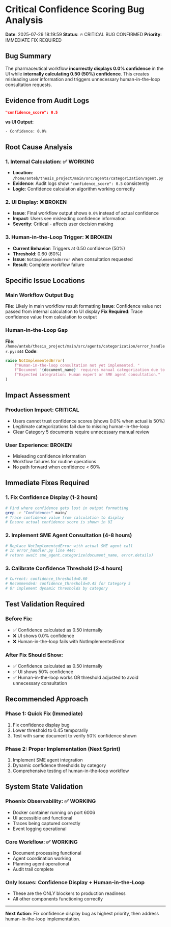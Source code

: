 # Critical Confidence Scoring Bug Analysis
**Date**: 2025-07-29 18:19:59
**Status**: 🔥 CRITICAL BUG CONFIRMED
**Priority**: IMMEDIATE FIX REQUIRED

## Bug Summary
The pharmaceutical workflow **incorrectly displays 0.0% confidence** in the UI while **internally calculating 0.50 (50%) confidence**. This creates misleading user information and triggers unnecessary human-in-the-loop consultation requests.

## Evidence from Audit Logs
```json
"confidence_score": 0.5
```
**vs UI Output:**
```
- Confidence: 0.0%
```

## Root Cause Analysis

### 1. Internal Calculation: ✅ WORKING
- **Location**: `/home/anteb/thesis_project/main/src/agents/categorization/agent.py`
- **Evidence**: Audit logs show `"confidence_score": 0.5` consistently
- **Logic**: Confidence calculation algorithm working correctly

### 2. UI Display: ❌ BROKEN
- **Issue**: Final workflow output shows `0.0%` instead of actual confidence
- **Impact**: Users see misleading confidence information
- **Severity**: Critical - affects user decision making

### 3. Human-in-the-Loop Trigger: ❌ BROKEN
- **Current Behavior**: Triggers at 0.50 confidence (50%)
- **Threshold**: 0.60 (60%)
- **Issue**: `NotImplementedError` when consultation requested
- **Result**: Complete workflow failure

## Specific Issue Locations

### Main Workflow Output Bug
**File**: Likely in main workflow result formatting
**Issue**: Confidence value not passed from internal calculation to UI display
**Fix Required**: Trace confidence value from calculation to output

### Human-in-the-Loop Gap
**File**: `/home/anteb/thesis_project/main/src/agents/categorization/error_handler.py:444`
**Code**: 
```python
raise NotImplementedError(
    f"Human-in-the-loop consultation not yet implemented. "
    f"Document '{document_name}' requires manual categorization due to: {error.message}. "
    f"Expected integration: Human expert or SME agent consultation."
)
```

## Impact Assessment

### Production Impact: CRITICAL
- Users cannot trust confidence scores (shows 0.0% when actual is 50%)
- Legitimate categorizations fail due to missing human-in-the-loop
- Clear Category 5 documents require unnecessary manual review

### User Experience: BROKEN
- Misleading confidence information
- Workflow failures for routine operations
- No path forward when confidence < 60%

## Immediate Fixes Required

### 1. Fix Confidence Display (1-2 hours)
```bash
# Find where confidence gets lost in output formatting
grep -r "Confidence:" main/
# Trace confidence value from calculation to display
# Ensure actual confidence score is shown in UI
```

### 2. Implement SME Agent Consultation (4-8 hours)  
```python
# Replace NotImplementedError with actual SME agent call
# In error_handler.py line 444:
# return await sme_agent.categorize(document_name, error.details)
```

### 3. Calibrate Confidence Threshold (2-4 hours)
```python
# Current: confidence_threshold=0.60
# Recommended: confidence_threshold=0.45 for Category 5
# Or implement dynamic thresholds by category
```

## Test Validation Required

### Before Fix:
- ✅ Confidence calculated as 0.50 internally
- ❌ UI shows 0.0% confidence  
- ❌ Human-in-the-loop fails with NotImplementedError

### After Fix Should Show:
- ✅ Confidence calculated as 0.50 internally
- ✅ UI shows 50% confidence
- ✅ Human-in-the-loop works OR threshold adjusted to avoid unnecessary consultation

## Recommended Approach

### Phase 1: Quick Fix (Immediate)
1. Fix confidence display bug
2. Lower threshold to 0.45 temporarily 
3. Test with same document to verify 50% confidence shown

### Phase 2: Proper Implementation (Next Sprint)  
1. Implement SME agent integration
2. Dynamic confidence thresholds by category
3. Comprehensive testing of human-in-the-loop workflow

## System State Validation

### Phoenix Observability: ✅ WORKING
- Docker container running on port 6006
- UI accessible and functional
- Traces being captured correctly
- Event logging operational

### Core Workflow: ✅ WORKING
- Document processing functional
- Agent coordination working
- Planning agent operational  
- Audit trail complete

### Only Issues: Confidence Display + Human-in-the-Loop
- These are the ONLY blockers to production readiness
- All other components functioning correctly

---
**Next Action**: Fix confidence display bug as highest priority, then address human-in-the-loop implementation.